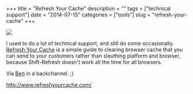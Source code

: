 +++
title = "Refresh Your Cache"
description = ""
tags = ["technical support"]
date = "2014-07-15"
categories = ["tools"]
slug = "refresh-your-cache"
+++


<div class="tool-screenshot mb1"><a href="http://www.refreshyourcache.com/"><img id="bluga-thumbnail-2879" class="bluga-thumbnail custom" src="http://media.konigi.com/bluga/
wt53c55fb829ccb_custom.jpg"/></a></div><p>I used to do a lot of technical support, and still do some occasionally. <a href="http://www.refreshyourcache.com/">Refresh Your Cache</a> is a simple guide to clearing browser cache that you can send to your customers rather than sleuthing platform and browser, because Shift-Refresh doesn't work all the time for all browsers.</p>

<p>Via <a href="http://bsn.io/">Ben</a> in a backchannel. ;)</p>

  
<p><a href="http://www.refreshyourcache.com/">http://www.refreshyourcache.com/</a></p>
      
